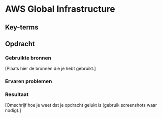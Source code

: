 # AWS Global Infrastructure


## Key-terms


## Opdracht
### Gebruikte bronnen
[Plaats hier de bronnen die je hebt gebruikt.]

### Ervaren problemen

### Resultaat
[Omschrijf hoe je weet dat je opdracht gelukt is (gebruik screenshots waar nodig).]
